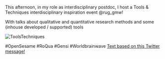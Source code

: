This afternoon, in my role as interdisciplinary postdoc, I host a Tools & Techniques interdisciplinary inspiration event 
@rug_gmw!
 
With talks about qualitative and quantitative research methods and  some (inhouse developed / supported) tools

![ToolsTechniques](http://HeiningaVE.github.io/img/ToolsTechniques.jpg)

#OpenSesame #RoQua #Gensi #Worldbrainwave
[Text based on this Twitter message!](https://twitter.com/rug_gmw/status/1136292771319472129?s=20)
